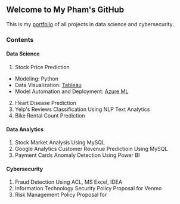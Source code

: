 ## Welcome to My Pham's GitHub

This is my [portfolio](https://github.com/mypham14/portfolio/) of all projects in data science and cybersecurity.

### Contents
#### Data Science
1. Stock Price Prediction
- Modeling: Python
- Data Visualization: [Tableau](https://tabsoft.co/2DxdiBV) 
- Model Automation and Deployment: [Azure ML](https://bit.ly/3ksg24c)
2. Heart Disease Prediction
3. Yelp's Reviews Classification Using NLP Text Analytics
4. Bike Rental Count Prediction

#### Data Analytics
1. Stock Market Analysis Using MySQL
2. Google Analytics Customer Revenue Predictioin Using MySQL
3. Payment Cards Anomaly Detection Using Power BI

#### Cybersecurity
1. Fraud Detection Using ACL, MS Excel, IDEA
2. Information Technology Security Policy Proposal for Venmo
3. Risk Management Policy Proposal for 
